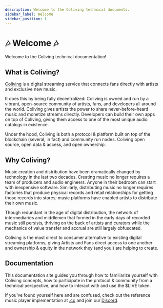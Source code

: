 ```yaml
---
description: Welcome to the Coliving technical documents.
sidebar_label: Welcome
sidebar_position: 1
---
```


# 🎶 Welcome 🎶

Welcome to the Coliving technical documentation!


## What is Coliving?

[Coliving](https://.co) is a digital streaming service that connects fans directly with artists and exclusive new music.

It does this by being fully decentralized: Coliving is owned and run by a vibrant, open-source community of artists, fans, and developers all around the world. Coliving gives artists the power to share never-before-heard music and monetize streams directly. Developers can build their own apps on top of Coliving, giving them access to one of the most unique audio catalogs in existence.

Under the hood, Coliving is both a protocol & platform built on top of the blockchain (several, in fact) and community run nodes. Coliving open source, open data & access, and open ownership.


## Why Coliving?

Music creation and distribution have been dramatically changed by technology in the last two decades. Creating music no longer requires a team of producers and audio engineers. Anyone in their bedroom can start with inexpensive software. Similarly, distributing music no longer requires factories that produce physical records and retail relationships for getting those records into stores; music platforms have enabled artists to distribute their own music.

Though redundant in the age of digital distribution, the network of intermediaries and middlemen that formed in the early days of recorded music still persists, thriving on the back of artists and curators while the mechanics of value transfer and accrual are still largely obfuscated.

Coliving is the most direct to consumer alternative to existing digital streaming platforms, giving Artists and Fans direct access to one another and ownership & equity in the network they (and you!) are helping to create.


## Documentation

This documentation site guides you through how to familiarize yourself with Coliving concepts, how to participate in the protocol & community from a technical perspective, and how to interact with and use the $LIVE token.

If you've found yourself here and are confused, check out the reference music player implementation at [.co](https://.co) and join our [Discord](https://discord.com/invite/).